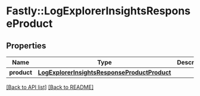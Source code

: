# Fastly::LogExplorerInsightsResponseProduct

## Properties

| Name | Type | Description | Notes |
| ---- | ---- | ----------- | ----- |
| **product** | [**LogExplorerInsightsResponseProductProduct**](LogExplorerInsightsResponseProductProduct.md) |  | [optional] |

[[Back to API list]](../../README.md#endpoints) [[Back to README]](../../README.md)


